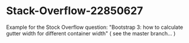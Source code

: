 Stack-Overflow-22850627
=======================

Example for the Stock Overflow question: "Bootstrap 3: how to calculate gutter width for different container width"
( see the master branch… )
